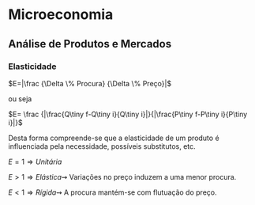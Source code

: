 # Microeconomia
## Análise de Produtos e Mercados
### Elasticidade

$E=|\frac {\Delta \% Procura} {\Delta \% Preço}|$

ou seja

$E= \frac {|\frac{Q\tiny f-Q\tiny i}{Q\tiny i}|}{|\frac{P\tiny f-P\tiny i}{P\tiny i}|}$

Desta forma compreende-se que a elasticidade de um produto é influenciada pela necessidade, possíveis substitutos, etc.

$E=1 \Rightarrow Unitária$

$E>1 \Rightarrow Elástica \rightsquigarrow$ Variações no preço induzem a uma menor procura.

$E<1 \Rightarrow Rígida \rightsquigarrow$ A procura mantém-se com flutuação do preço.


